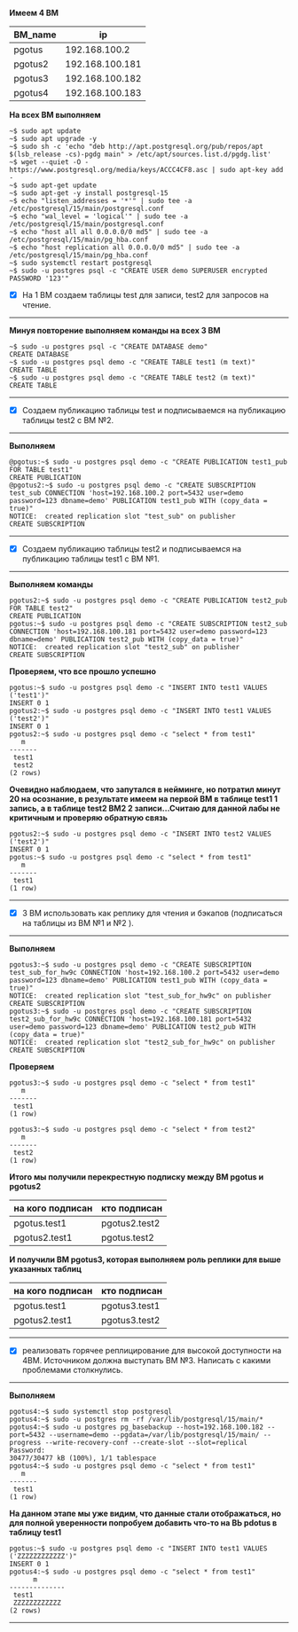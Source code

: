 **Имеем 4 ВМ**

| ВМ_name | ip              |
|---------|-----------------|
| pgotus  | 192.168.100.2   |
| pgotus2 | 192.168.100.181 |
| pgotus3 | 192.168.100.182 |
| pgotus4 | 192.168.100.183 |

**На всех ВМ выполняем**
```commandline
~$ sudo apt update 
~$ sudo apt upgrade -y 
~$ sudo sh -c 'echo "deb http://apt.postgresql.org/pub/repos/apt $(lsb_release -cs)-pgdg main" > /etc/apt/sources.list.d/pgdg.list' 
~$ wget --quiet -O - https://www.postgresql.org/media/keys/ACCC4CF8.asc | sudo apt-key add - 
~$ sudo apt-get update 
~$ sudo apt-get -y install postgresql-15
~$ echo "listen_addresses = '*'" | sudo tee -a /etc/postgresql/15/main/postgresql.conf
~$ echo "wal_level = 'logical'" | sudo tee -a /etc/postgresql/15/main/postgresql.conf
~$ echo "host all all 0.0.0.0/0 md5" | sudo tee -a /etc/postgresql/15/main/pg_hba.conf
~$ echo "host replication all 0.0.0.0/0 md5" | sudo tee -a /etc/postgresql/15/main/pg_hba.conf
~$ sudo systemctl restart postgresql
~$ sudo -u postgres psql -c "CREATE USER demo SUPERUSER encrypted PASSWORD '123'"
```
- [x] На 1 ВМ создаем таблицы test для записи, test2 для запросов на чтение.
___
**Минуя повторение выполняем команды на всех 3 ВМ**
```commandline
~$ sudo -u postgres psql -c "CREATE DATABASE demo"
CREATE DATABASE
~$ sudo -u postgres psql demo -c "CREATE TABLE test1 (m text)"
CREATE TABLE
~$ sudo -u postgres psql demo -c "CREATE TABLE test2 (m text)"
CREATE TABLE
```
___
- [x] Создаем публикацию таблицы test и подписываемся на публикацию таблицы test2 с ВМ №2.
___
**Выполняем**
```commandline
@pgotus:~$ sudo -u postgres psql demo -c "CREATE PUBLICATION test1_pub FOR TABLE test1"
CREATE PUBLICATION
@pgotus2:~$ sudo -u postgres psql demo -c "CREATE SUBSCRIPTION test_sub CONNECTION 'host=192.168.100.2 port=5432 user=demo password=123 dbname=demo' PUBLICATION test1_pub WITH (copy_data = true)"
NOTICE:  created replication slot "test_sub" on publisher
CREATE SUBSCRIPTION
```
___
- [x] Создаем публикацию таблицы test2 и подписываемся на публикацию таблицы test1 с ВМ №1.
___
**Выполняем команды**
```commandline
pgotus2:~$ sudo -u postgres psql demo -c "CREATE PUBLICATION test2_pub FOR TABLE test2"
CREATE PUBLICATION
pgotus:~$ sudo -u postgres psql demo -c "CREATE SUBSCRIPTION test2_sub CONNECTION 'host=192.168.100.181 port=5432 user=demo password=123 dbname=demo' PUBLICATION test2_pub WITH (copy_data = true)"
NOTICE:  created replication slot "test2_sub" on publisher
CREATE SUBSCRIPTION
```
**Проверяем, что все прошло успешно**
```commandline
pgotus:~$ sudo -u postgres psql demo -c "INSERT INTO test1 VALUES ('test1')"
INSERT 0 1
pgotus2:~$ sudo -u postgres psql demo -c "INSERT INTO test1 VALUES ('test2')"
INSERT 0 1
pgotus2:~$ sudo -u postgres psql demo -c "select * from test1"
   m
-------
 test1
 test2
(2 rows)
```
**Очевидно наблюдаем, что запутался в нейминге, но потратил минут 20 на осознание, в результате имеем
на первой ВМ в таблице test1 1 запись, а в таблице test2 ВМ2 2 записи...Считаю для данной лабы не критичным и проверяю обратную связь**
```commandline
pgotus2:~$ sudo -u postgres psql demo -c "INSERT INTO test2 VALUES ('test2')"
INSERT 0 1
pgotus:~$ sudo -u postgres psql demo -c "select * from test1"
   m
-------
 test1
(1 row)
```
___
- [x] 3 ВМ использовать как реплику для чтения и бэкапов (подписаться на таблицы из ВМ №1 и №2 ).
___
**Выполняем**
```commandline
pgotus3:~$ sudo -u postgres psql demo -c "CREATE SUBSCRIPTION test_sub_for_hw9c CONNECTION 'host=192.168.100.2 port=5432 user=demo password=123 dbname=demo' PUBLICATION test1_pub WITH (copy_data = true)"
NOTICE:  created replication slot "test_sub_for_hw9c" on publisher
CREATE SUBSCRIPTION
pgotus3:~$ sudo -u postgres psql demo -c "CREATE SUBSCRIPTION test2_sub_for_hw9c CONNECTION 'host=192.168.100.181 port=5432 user=demo password=123 dbname=demo' PUBLICATION test2_pub WITH (copy_data = true)"
NOTICE:  created replication slot "test2_sub_for_hw9c" on publisher
CREATE SUBSCRIPTION
```
**Проверяем**
```commandline
pgotus3:~$ sudo -u postgres psql demo -c "select * from test1"
   m
-------
 test1
(1 row)

pgotus3:~$ sudo -u postgres psql demo -c "select * from test2"
   m
-------
 test2
(1 row)
```

**Итого мы получили перекрестную подписку между ВМ pgotus и pgotus2**

| на кого подписан | кто подписан  |
|------------------|---------------|
| pgotus.test1     | pgotus2.test2 |
| pgotus2.test1    | pgotus.test2  |

**И получили ВМ pgotus3, которая выполняем роль реплики для выше указанных таблиц**

| на кого подписан | кто подписан  |
|------------------|---------------|
| pgotus.test1     | pgotus3.test1 |
| pgotus2.test1    | pgotus3.test2 |

___

- [x] реализовать горячее реплицирование для высокой доступности на 4ВМ. 
Источником должна выступать ВМ №3. Написать с какими проблемами столкнулись.
___
**Выполняем**
```commandline
pgotus4:~$ sudo systemctl stop postgresql
pgotus4:~$ sudo -u postgres rm -rf /var/lib/postgresql/15/main/*
pgotus4:~$ sudo -u postgres pg_basebackup --host=192.168.100.182 --port=5432 --username=demo --pgdata=/var/lib/postgresql/15/main/ --progress --write-recovery-conf --create-slot --slot=replical
Password:
30477/30477 kB (100%), 1/1 tablespace
pgotus4:~$ sudo -u postgres psql demo -c "select * from test1"
   m
-------
 test1
(1 row)
```
**На данном этапе мы уже видим, что данные стали отображаться, но для полной уверенности попробуем добавить что-то на ВЬ pdotus в таблицу test1**
```commandline
pgotus:~$ sudo -u postgres psql demo -c "INSERT INTO test1 VALUES ('ZZZZZZZZZZZZ')"
INSERT 0 1
pgotus4:~$ sudo -u postgres psql demo -c "select * from test1"
      m
--------------
 test1
 ZZZZZZZZZZZZ
(2 rows)
```
___
